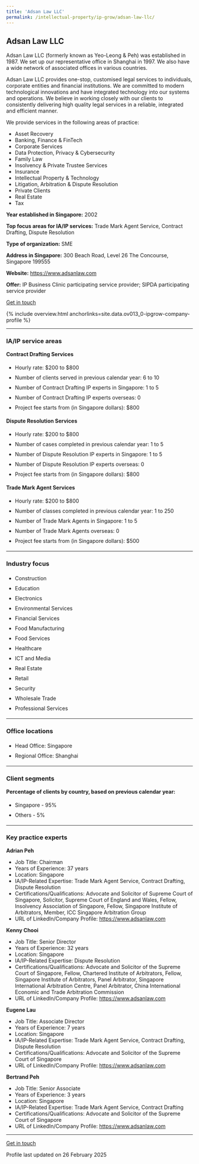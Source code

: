 ```yaml
---
title: 'Adsan Law LLC'
permalink: /intellectual-property/ip-grow/adsan-law-llc/
---
```


## Adsan Law LLC

Adsan Law LLC (formerly known as Yeo-Leong & Peh) was established in 1987. We set up our representative office in Shanghai in 1997. We also have a wide network of associated offices in various countries.

Adsan Law LLC provides one-stop, customised legal services to individuals, corporate entities and financial institutions. We are committed to modern technological innovations and have integrated technology into our systems and operations. We believe in working closely with our clients to consistently delivering high quality legal services in a reliable, integrated and efficient manner.

We provide services in the following areas of practice:
- Asset Recovery
- Banking, Finance & FinTech
- Corporate Services
- Data Protection, Privacy & Cybersecurity
- Family Law
- Insolvency & Private Trustee Services
- Insurance
- Intellectual Property & Technology
- Litigation, Arbitration & Dispute Resolution
- Private Clients
- Real Estate
- Tax

<b>Year established in Singapore:</b> 2002

<b>Top focus areas for IA/IP services:</b> Trade Mark Agent Service, Contract Drafting, Dispute Resolution


<b>Type of organization:</b> SME

<b>Address in Singapore:</b> 300 Beach Road, Level 26 The Concourse, Singapore 199555

<b>Website:</b> <a href='https://www.adsanlaw.com'>https://www.adsanlaw.com</a>

<b>Offer:</b> IP Business Clinic participating service provider; SIPDA participating service provider

<a class='btn' href='https://form.gov.sg/67d7e842c75b3629101d6d3d' target='_blank' rel='noopener'>Get in touch</a>

{% include overview.html anchorlinks=site.data.ov013_0-ipgrow-company-profile %}

---
<a name='ip-related-service-areas'></a>
### IA/IP service areas

**Contract Drafting Services**

<ul>
<li style='line-height: 27px; margin: 0px 0px !important'>Hourly rate:  $200 to $800</li>
<li style='line-height: 27px; margin: 0px 0px !important'>Number of clients served in previous calendar year: 6 to 10</li>
<li style='line-height: 27px; margin: 0px 0px !important'>Number of Contract Drafting IP experts in Singapore: 1 to 5</li>
<li style='line-height: 27px; margin: 0px 0px !important'>Number of Contract Drafting IP experts overseas: 0</li>
<li style='line-height: 27px; margin: 0px 0px !important'>Project fee starts from (in Singapore dollars): $800</li>
</ul>

**Dispute Resolution Services**

<ul>
<li style='line-height: 27px; margin: 0px 0px !important'>Hourly rate:  $200 to $800</li>
<li style='line-height: 27px; margin: 0px 0px !important'>Number of cases completed in previous calendar year: 1 to 5</li>
<li style='line-height: 27px; margin: 0px 0px !important'>Number of Dispute Resolution IP experts in Singapore: 1 to 5</li>
<li style='line-height: 27px; margin: 0px 0px !important'>Number of Dispute Resolution IP experts overseas: 0</li>
<li style='line-height: 27px; margin: 0px 0px !important'>Project fee starts from (in Singapore dollars):  $800</li>
</ul>

**Trade Mark Agent Services**

<ul>
<li style='line-height: 27px; margin: 0px 0px !important'>Hourly rate:  $200 to $800</li>
<li style='line-height: 27px; margin: 0px 0px !important'>Number of classes completed in previous calendar year: 1 to 250</li>
<li style='line-height: 27px; margin: 0px 0px !important'>Number of Trade Mark Agents in Singapore: 1 to 5</li>
<li style='line-height: 27px; margin: 0px 0px !important'>Number of Trade Mark Agents overseas: 0</li>
<li style='line-height: 27px; margin: 0px 0px !important'>Project fee starts from (in Singapore dollars):  $500</li>
</ul>

---
<a name='industry-focus'></a>
### Industry focus

<ul><li style='line-height: 27px; margin: 0px 0px !important'> Construction</li><li style='line-height: 27px; margin: 0px 0px !important'>Education</li><li style='line-height: 27px; margin: 0px 0px !important'>Electronics</li><li style='line-height: 27px; margin: 0px 0px !important'>Environmental Services</li><li style='line-height: 27px; margin: 0px 0px !important'>Financial Services</li><li style='line-height: 27px; margin: 0px 0px !important'>Food Manufacturing</li><li style='line-height: 27px; margin: 0px 0px !important'>Food Services</li><li style='line-height: 27px; margin: 0px 0px !important'>Healthcare</li><li style='line-height: 27px; margin: 0px 0px !important'>ICT and Media</li><li style='line-height: 27px; margin: 0px 0px !important'>Real Estate</li><li style='line-height: 27px; margin: 0px 0px !important'>Retail</li><li style='line-height: 27px; margin: 0px 0px !important'>Security</li><li style='line-height: 27px; margin: 0px 0px !important'>Wholesale Trade</li><li style='line-height: 27px; margin: 0px 0px !important'>Professional Services</li></ul>

---
<a name='office-locations'></a>
### Office locations

<ul><li style='line-height: 27px; margin: 0px 0px !important'> Head Office: Singapore</li><li style='line-height: 27px; margin: 0px 0px !important'>Regional Office: Shanghai</li></ul>

---
<a name='client-segments'></a>
### Client segments

**Percentage of clients by country, based on previous calendar year:**

<ul><li style='line-height: 27px; margin: 0px 0px !important'> Singapore - 95%</li><li style='line-height: 27px; margin: 0px 0px !important'>Others - 5%</li></ul>

---
<a name='key-practice-experts'></a>
### Key practice experts

**Adrian Peh**
- Job Title: Chairman 
- Years of Experience: 37 years
- Location: Singapore
- IA/IP-Related Expertise: Trade Mark Agent Service, Contract Drafting, Dispute Resolution
- Certifications/Qualifications: Advocate and Solicitor of Supreme Court of Singapore, Solicitor, Supreme Court of England and Wales, Fellow, Insolvency Association of Singapore, Fellow, Singapore Institute of Arbitrators, Member, ICC Singapore Arbitration Group
- URL of LinkedIn/Company Profile: 
<a href="https://www.adsanlaw.com" target="_blank" rel="noopener">https://www.adsanlaw.com</a>

**Kenny Chooi**

- Job Title: Senior Director
- Years of Experience: 32 years
- Location: Singapore
- IA/IP-Related Expertise: Dispute Resolution
- Certifications/Qualifications: Advocate and Solicitor of the Supreme Court of Singapore, Fellow, Chartered Institute of Arbitrators, Fellow, Singapore Institute of Arbitrators, Panel Arbitrator, Singapore International Arbitration Centre, Panel Arbitrator, China International Economic and Trade Arbitration Commission
- URL of LinkedIn/Company Profile: <a href="https://www. www.adsanlaw.com" target="_blank" rel="noopener">https://www.adsanlaw.com</a>

**Eugene Lau**

- Job Title: Associate Director
- Years of Experience: 7 years
- Location: Singapore
- IA/IP-Related Expertise: Trade Mark Agent Service, Contract Drafting, Dispute Resolution
- Certifications/Qualifications: Advocate and Solicitor of the Supreme Court of Singapore
- URL of LinkedIn/Company Profile: <a href="https://www.adsanlaw.com" target="_blank" rel="noopener">https://www.adsanlaw.com</a>

**Bertrand Peh**
- Job Title: Senior Associate
- Years of Experience: 3 years
- Location: Singapore 
- IA/IP-Related Expertise: Trade Mark Agent Service, Contract Drafting
- Certifications/Qualifications: Advocate and Solicitor of the Supreme Court of Singapore
- URL of LinkedIn/Company Profile: <a href="https://www.adsanlaw.com" target="_blank" rel="noopener">https://www.adsanlaw.com</a>


---
<p>
<a class='btn' href='https://form.gov.sg/67d7e842c75b3629101d6d3d' target='_blank' rel='noopener'>Get in touch</a>
</p>
Profile last updated on 26 February 2025
